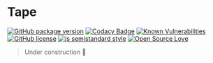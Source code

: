 # Tape

[![GitHub package version](https://badgen.net/github/release/ExtensionEngine/tape)](https://github.com/ExtensionEngine/tape/releases)
[![Codacy Badge](https://api.codacy.com/project/badge/Grade/3c75affdaac24d9981da417ba8a674c1?branch=develop)](https://www.codacy.com?utm_source=github.com&amp;utm_medium=referral&amp;utm_content=ExtensionEngine/tape&amp;utm_campaign=Badge_Grade)
[![Known Vulnerabilities](https://snyk.io/test/github/ExtensionEngine/tape/develop/badge.svg)](https://snyk.io/test/github/ExtensionEngine/tape)
[![GitHub license](https://badgen.net/github/license/ExtensionEngine/tape)](https://github.com/ExtensionEngine/tape/blob/develop/LICENSE)
[![js semistandard style](https://badgen.net/badge/code%20style/semistandard/pink)](https://github.com/Flet/semistandard)
[![Open Source Love](https://badges.frapsoft.com/os/v2/open-source.svg?v=102)](https://github.com/ellerbrock/open-source-badge/)

>Under construction :construction:
